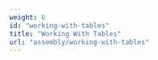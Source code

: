 ```yaml
---
weight: 6
id: "working-with-tables"
title: "Working With Tables"
url: "assembly/working-with-tables"
---
```


